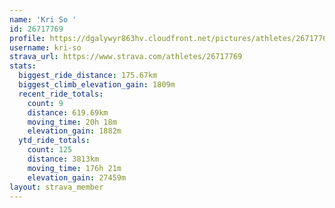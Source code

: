 ```yaml
---
name: 'Kri So '
id: 26717769
profile: https://dgalywyr863hv.cloudfront.net/pictures/athletes/26717769/7761026/14/large.jpg
username: kri-so
strava_url: https://www.strava.com/athletes/26717769
stats:
  biggest_ride_distance: 175.67km
  biggest_climb_elevation_gain: 1809m
  recent_ride_totals:
    count: 9
    distance: 619.69km
    moving_time: 20h 18m
    elevation_gain: 1882m
  ytd_ride_totals:
    count: 125
    distance: 3813km
    moving_time: 176h 21m
    elevation_gain: 27459m
layout: strava_member
--- 
```

